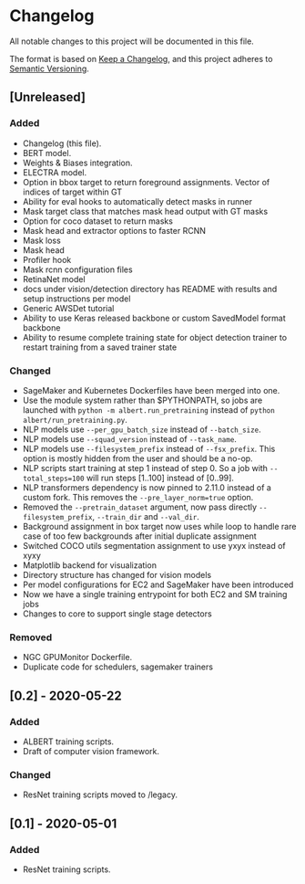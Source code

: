 # Changelog
All notable changes to this project will be documented in this file.

The format is based on [Keep a Changelog](https://keepachangelog.com/en/1.0.0/),
and this project adheres to [Semantic Versioning](https://semver.org/spec/v2.0.0.html).

## [Unreleased]
### Added
- Changelog (this file).
- BERT model.
- Weights & Biases integration.
- ELECTRA model.
- Option in bbox target to return foreground assignments. Vector of indices of target within GT
- Ability for eval hooks to automatically detect masks in runner
- Mask target class that matches mask head output with GT masks
- Option for coco dataset to return masks
- Mask head and extractor options to faster RCNN
- Mask loss
- Mask head
- Profiler hook
- Mask rcnn configuration files
- RetinaNet model
- docs under vision/detection directory has README with results and setup instructions per model
- Generic AWSDet tutorial
- Ability to use Keras released backbone or custom SavedModel format backbone
- Ability to resume complete training state for object detection trainer to restart training from a saved trainer state

### Changed
- SageMaker and Kubernetes Dockerfiles have been merged into one.
- Use the module system rather than $PYTHONPATH, so jobs are launched with `python -m albert.run_pretraining` instead of `python albert/run_pretraining.py`.
- NLP models use `--per_gpu_batch_size` instead of `--batch_size`.
- NLP models use `--squad_version` instead of `--task_name`.
- NLP models use `--filesystem_prefix` instead of `--fsx_prefix`. This option is mostly hidden from the user and should be a no-op.
- NLP scripts start training at step 1 instead of step 0. So a job with `--total_steps=100` will run steps [1..100] instead of [0..99].
- NLP transformers dependency is now pinned to 2.11.0 instead of a custom fork. This removes the `--pre_layer_norm=true` option.
- Removed the `--pretrain_dataset` argument, now pass directly `--filesystem_prefix`, `--train_dir` and `--val_dir`.
- Background assignment in box target now uses while loop to handle rare case of too few backgrounds after initial duplicate assignment
- Switched COCO utils segmentation assignment to use yxyx instead of xyxy
- Matplotlib backend for visualization
- Directory structure has changed for vision models
- Per model configurations for EC2 and SageMaker have been introduced
- Now we have a single training entrypoint for both EC2 and SM training jobs
- Changes to core to support single stage detectors

### Removed
- NGC GPUMonitor Dockerfile.
- Duplicate code for schedulers, sagemaker trainers

## [0.2] - 2020-05-22
### Added
- ALBERT training scripts.
- Draft of computer vision framework.

### Changed
- ResNet training scripts moved to /legacy.

## [0.1] - 2020-05-01
### Added
- ResNet training scripts.
